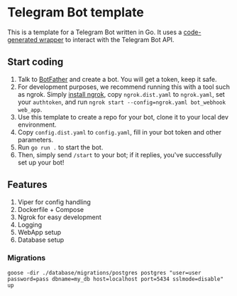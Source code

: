# Telegram Bot template

This is a template for a Telegram Bot written in Go. It uses a
[code-generated wrapper](https://github.com/PaulSonOfLars/gotgbot) to interact with the Telegram Bot API.

## Start coding

1. Talk to [BotFather](https://t.me/BotFather) and create a bot. You will get a token, keep it safe.
2. For development purposes, we recommend running this with a tool such as ngrok.
Simply [install ngrok](https://ngrok.com/download), copy `ngrok.dist.yaml` to `ngrok.yaml`, set your `authtoken`,
and run `ngrok start --config=ngrok.yaml bot_webhook web_app`.
3. Use this template to create a repo for your bot, clone it to your local dev environment.
4. Copy `config.dist.yaml` to `config.yaml`, fill in your bot token and other parameters.
5. Run `go run .` to start the bot.
6. Then, simply send `/start` to your bot; if it replies, you've successfully set up your bot!

## Features

1. Viper for config handling
2. Dockerfile + Compose
3. Ngrok for easy development
4. Logging
5. WebApp setup
6. Database setup

### Migrations

```shell
goose -dir ./database/migrations/postgres postgres "user=user password=pass dbname=my_db host=localhost port=5434 sslmode=disable" up
```
